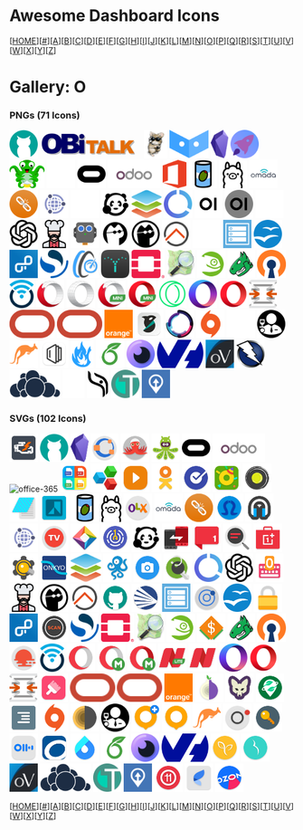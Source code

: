 # Awesome Dashboard Icons

[[HOME](..)][[#](gallery.md)][[A](gallery-a.md)][[B](gallery-b.md)][[C](gallery-c.md)][[D](gallery-d.md)][[E](gallery-e.md)][[F](gallery-f.md)][[G](gallery-g.md)][[H](gallery-h.md)][[I](gallery-i.md)][[J](gallery-j.md)][[K](gallery-k.md)][[L](gallery-l.md)][[M](gallery-m.md)][[N](gallery-n.md)][[O](gallery-o.md)][[P](gallery-p.md)][[Q](gallery-q.md)][[R](gallery-r.md)][[S](gallery-s.md)][[T](gallery-t.md)][[U](gallery-u.md)][[V](gallery-v.md)][[W](gallery-w.md)][[X](gallery-x.md)][[Y](gallery-y.md)][[Z](gallery-z.md)]

# Gallery: O

### PNGs (71 Icons)

<img src="../icons/obico.png" alt="obico" height="50"> <img src="../icons/obitalk.png" alt="obitalk" height="50"> <img src="../icons/observium.png" alt="observium" height="50"> <img src="../icons/observo-ai.png" alt="observo-ai" height="50"> <img src="../icons/obsidian.png" alt="obsidian" height="50"> <img src="../icons/octoeverywhere.png" alt="octoeverywhere" height="50"> <img src="../icons/octoprint.png" alt="octoprint" height="50"> <img src="../icons/oculus-light.png" alt="oculus-light" height="50"> <img src="../icons/oculus.png" alt="oculus" height="50"> <img src="../icons/odoo.png" alt="odoo" height="50"> <img src="../icons/office-365.png" alt="office-365" height="50"> <img src="../icons/olivetin.png" alt="olivetin" height="50"> <img src="../icons/ollama.png" alt="ollama" height="50"> <img src="../icons/omada.png" alt="omada" height="50"> <img src="../icons/ombi.png" alt="ombi" height="50"> <img src="../icons/omnidb.png" alt="omnidb" height="50"> <img src="../icons/onedev-light.png" alt="onedev-light" height="50"> <img src="../icons/onedev.png" alt="onedev" height="50"> <img src="../icons/onlyoffice.png" alt="onlyoffice" height="50"> <img src="../icons/open-resume.png" alt="open-resume" height="50"> <img src="../icons/open-webui-light.png" alt="open-webui-light" height="50"> <img src="../icons/open-webui.png" alt="open-webui" height="50"> <img src="../icons/openai-light.png" alt="openai-light" height="50"> <img src="../icons/openai.png" alt="openai" height="50"> <img src="../icons/openeats.png" alt="openeats" height="50"> <img src="../icons/opengarage.png" alt="opengarage" height="50"> <img src="../icons/opengist-light.png" alt="opengist-light" height="50"> <img src="../icons/opengist.png" alt="opengist" height="50"> <img src="../icons/openhab.png" alt="openhab" height="50"> <img src="../icons/openmaptiles.png" alt="openmaptiles" height="50"> <img src="../icons/openmediavault.png" alt="openmediavault" height="50"> <img src="../icons/openoffice.png" alt="openoffice" height="50"> <img src="../icons/openproject.png" alt="openproject" height="50"> <img src="../icons/opensearch.png" alt="opensearch" height="50"> <img src="../icons/openspeedtest.png" alt="openspeedtest" height="50"> <img src="../icons/opensprinkler.png" alt="opensprinkler" height="50"> <img src="../icons/openstack.png" alt="openstack" height="50"> <img src="../icons/openstreetmap.png" alt="openstreetmap" height="50"> <img src="../icons/opensuse.png" alt="opensuse" height="50"> <img src="../icons/openvas.png" alt="openvas" height="50"> <img src="../icons/openvpn.png" alt="openvpn" height="50"> <img src="../icons/openwrt.png" alt="openwrt" height="50"> <img src="../icons/opera-beta.png" alt="opera-beta" height="50"> <img src="../icons/opera-developer.png" alt="opera-developer" height="50"> <img src="../icons/opera-mini-beta.png" alt="opera-mini-beta" height="50"> <img src="../icons/opera-mini.png" alt="opera-mini" height="50"> <img src="../icons/opera-neon.png" alt="opera-neon" height="50"> <img src="../icons/opera-touch.png" alt="opera-touch" height="50"> <img src="../icons/opera.png" alt="opera" height="50"> <img src="../icons/opnsense.png" alt="opnsense" height="50"> <img src="../icons/oracle-cloud.png" alt="oracle-cloud" height="50"> <img src="../icons/oracle.png" alt="oracle" height="50"> <img src="../icons/orange.png" alt="orange" height="50"> <img src="../icons/orcaslicer.png" alt="orcaslicer" height="50"> <img src="../icons/organizr.png" alt="organizr" height="50"> <img src="../icons/origin.png" alt="origin" height="50"> <img src="../icons/oscarr-light.png" alt="oscarr-light" height="50"> <img src="../icons/oscarr.png" alt="oscarr" height="50"> <img src="../icons/osticket.png" alt="osticket" height="50"> <img src="../icons/outline.png" alt="outline" height="50"> <img src="../icons/overclockers.png" alt="overclockers" height="50"> <img src="../icons/overleaf.png" alt="overleaf" height="50"> <img src="../icons/overseerr.png" alt="overseerr" height="50"> <img src="../icons/ovh.png" alt="ovh" height="50"> <img src="../icons/ovirt.png" alt="ovirt" height="50"> <img src="../icons/owasp-zap.png" alt="owasp-zap" height="50"> <img src="../icons/owncloud.png" alt="owncloud" height="50"> <img src="../icons/ownphotos-light.png" alt="ownphotos-light" height="50"> <img src="../icons/ownphotos.png" alt="ownphotos" height="50"> <img src="../icons/owntone.png" alt="owntone" height="50"> <img src="../icons/owntracks.png" alt="owntracks" height="50">

### SVGs (102 Icons)

<img src="../icons/obd-auto-doctor.svg" alt="obd-auto-doctor" height="50"> <img src="../icons/obico.svg" alt="obico" height="50"> <img src="../icons/obsidian.svg" alt="obsidian" height="50"> <img src="../icons/octave.svg" alt="octave" height="50"> <img src="../icons/octo-mobile.svg" alt="octo-mobile" height="50"> <img src="../icons/octodroid.svg" alt="octodroid" height="50"> <img src="../icons/oculus.svg" alt="oculus" height="50"> <img src="../icons/odoo.svg" alt="odoo" height="50"> <img src="../icons/office-365.svg" alt="office-365" height="50"> <img src="../icons/office-reader.svg" alt="office-reader" height="50"> <img src="../icons/officesuite.svg" alt="officesuite" height="50"> <img src="../icons/ok-video.svg" alt="ok-video" height="50"> <img src="../icons/ok.svg" alt="ok" height="50"> <img src="../icons/okta-verify.svg" alt="okta-verify" height="50"> <img src="../icons/ola-party.svg" alt="ola-party" height="50"> <img src="../icons/olacabs.svg" alt="olacabs" height="50"> <img src="../icons/oldschool-editor.svg" alt="oldschool-editor" height="50"> <img src="../icons/oledbuddy.svg" alt="oledbuddy" height="50"> <img src="../icons/olivetin.svg" alt="olivetin" height="50"> <img src="../icons/ollama.svg" alt="ollama" height="50"> <img src="../icons/olx.svg" alt="olx" height="50"> <img src="../icons/omada.svg" alt="omada" height="50"> <img src="../icons/ombi.svg" alt="ombi" height="50"> <img src="../icons/omega-launcher.svg" alt="omega-launcher" height="50"> <img src="../icons/omnich-player.svg" alt="omnich-player" height="50"> <img src="../icons/omnidb.svg" alt="omnidb" height="50"> <img src="../icons/on-air-tv.svg" alt="on-air-tv" height="50"> <img src="../icons/one-browser.svg" alt="one-browser" height="50"> <img src="../icons/oneauth.svg" alt="oneauth" height="50"> <img src="../icons/onedev.svg" alt="onedev" height="50"> <img src="../icons/oneplus-clone-phone.svg" alt="oneplus-clone-phone" height="50"> <img src="../icons/oneplus-community.svg" alt="oneplus-community" height="50"> <img src="../icons/oneplus-diagnostic.svg" alt="oneplus-diagnostic" height="50"> <img src="../icons/oneplus-store.svg" alt="oneplus-store" height="50"> <img src="../icons/onetimepass.svg" alt="onetimepass" height="50"> <img src="../icons/onkyo-hf-player.svg" alt="onkyo-hf-player" height="50"> <img src="../icons/onlyoffice.svg" alt="onlyoffice" height="50"> <img src="../icons/ooniprobe.svg" alt="ooniprobe" height="50"> <img src="../icons/open-camera.svg" alt="open-camera" height="50"> <img src="../icons/open-keychain.svg" alt="open-keychain" height="50"> <img src="../icons/open-resume.svg" alt="open-resume" height="50"> <img src="../icons/openai.svg" alt="openai" height="50"> <img src="../icons/openboard.svg" alt="openboard" height="50"> <img src="../icons/openeats.svg" alt="openeats" height="50"> <img src="../icons/opengist.svg" alt="opengist" height="50"> <img src="../icons/openhab.svg" alt="openhab" height="50"> <img src="../icons/openhub.svg" alt="openhub" height="50"> <img src="../icons/openlp.svg" alt="openlp" height="50"> <img src="../icons/openmediavault.svg" alt="openmediavault" height="50"> <img src="../icons/openmentoring.svg" alt="openmentoring" height="50"> <img src="../icons/openoffice.svg" alt="openoffice" height="50"> <img src="../icons/openpass.svg" alt="openpass" height="50"> <img src="../icons/openproject.svg" alt="openproject" height="50"> <img src="../icons/openscan.svg" alt="openscan" height="50"> <img src="../icons/opensearch.svg" alt="opensearch" height="50"> <img src="../icons/openstack.svg" alt="openstack" height="50"> <img src="../icons/openstreetmap.svg" alt="openstreetmap" height="50"> <img src="../icons/opensuse.svg" alt="opensuse" height="50"> <img src="../icons/openttd.svg" alt="openttd" height="50"> <img src="../icons/openvas.svg" alt="openvas" height="50"> <img src="../icons/openvpn.svg" alt="openvpn" height="50"> <img src="../icons/openweather.svg" alt="openweather" height="50"> <img src="../icons/openwrt.svg" alt="openwrt" height="50"> <img src="../icons/opera-beta.svg" alt="opera-beta" height="50"> <img src="../icons/opera-mini-beta.svg" alt="opera-mini-beta" height="50"> <img src="../icons/opera-mini.svg" alt="opera-mini" height="50"> <img src="../icons/opera-news-lite.svg" alt="opera-news-lite" height="50"> <img src="../icons/opera-news.svg" alt="opera-news" height="50"> <img src="../icons/opera-touch.svg" alt="opera-touch" height="50"> <img src="../icons/opera.svg" alt="opera" height="50"> <img src="../icons/opnsense.svg" alt="opnsense" height="50"> <img src="../icons/oppo-theme-store.svg" alt="oppo-theme-store" height="50"> <img src="../icons/oracle-cloud.svg" alt="oracle-cloud" height="50"> <img src="../icons/oracle.svg" alt="oracle" height="50"> <img src="../icons/orange.svg" alt="orange" height="50"> <img src="../icons/orbot.svg" alt="orbot" height="50"> <img src="../icons/orfox.svg" alt="orfox" height="50"> <img src="../icons/organic-maps.svg" alt="organic-maps" height="50"> <img src="../icons/orgzly.svg" alt="orgzly" height="50"> <img src="../icons/origin.svg" alt="origin" height="50"> <img src="../icons/orwall.svg" alt="orwall" height="50"> <img src="../icons/oscarr.svg" alt="oscarr" height="50"> <img src="../icons/osmand-plus.svg" alt="osmand-plus" height="50"> <img src="../icons/osmand.svg" alt="osmand" height="50"> <img src="../icons/osticket.svg" alt="osticket" height="50"> <img src="../icons/ostin.svg" alt="ostin" height="50"> <img src="../icons/otpauth.svg" alt="otpauth" height="50"> <img src="../icons/otter.svg" alt="otter" height="50"> <img src="../icons/overdrive.svg" alt="overdrive" height="50"> <img src="../icons/overdrop.svg" alt="overdrop" height="50"> <img src="../icons/overleaf.svg" alt="overleaf" height="50"> <img src="../icons/overseerr.svg" alt="overseerr" height="50"> <img src="../icons/ovh.svg" alt="ovh" height="50"> <img src="../icons/ovia-fertility.svg" alt="ovia-fertility" height="50"> <img src="../icons/ovia-pregnancy.svg" alt="ovia-pregnancy" height="50"> <img src="../icons/ovirt.svg" alt="ovirt" height="50"> <img src="../icons/owncloud.svg" alt="owncloud" height="50"> <img src="../icons/owntone.svg" alt="owntone" height="50"> <img src="../icons/owntracks.svg" alt="owntracks" height="50"> <img src="../icons/oxygenos-11-icon-pack.svg" alt="oxygenos-11-icon-pack" height="50"> <img src="../icons/oy.svg" alt="oy" height="50"> <img src="../icons/ozon.svg" alt="ozon" height="50">

[[HOME](..)][[#](gallery.md)][[A](gallery-a.md)][[B](gallery-b.md)][[C](gallery-c.md)][[D](gallery-d.md)][[E](gallery-e.md)][[F](gallery-f.md)][[G](gallery-g.md)][[H](gallery-h.md)][[I](gallery-i.md)][[J](gallery-j.md)][[K](gallery-k.md)][[L](gallery-l.md)][[M](gallery-m.md)][[N](gallery-n.md)][[O](gallery-o.md)][[P](gallery-p.md)][[Q](gallery-q.md)][[R](gallery-r.md)][[S](gallery-s.md)][[T](gallery-t.md)][[U](gallery-u.md)][[V](gallery-v.md)][[W](gallery-w.md)][[X](gallery-x.md)][[Y](gallery-y.md)][[Z](gallery-z.md)]

